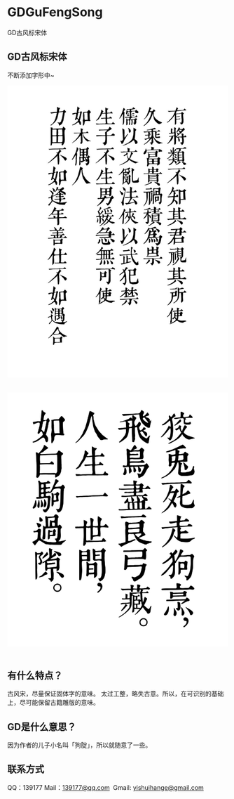 # GDGuFengSong
GD古风标宋体

## GD古风标宋体
不断添加字形中~

![字样图片](dmeo.jpg "DEMO")    

![字样图片](demo1.jpg "DEMO1") 

## 有什么特点？
古风宋，尽量保证固体字的意味。
太过工整，略失古意。所以，在可识别的基础上，尽可能保留古籍雕版的意味。

## GD是什么意思？
因为作者的儿子小名叫「狗腚」，所以就随意了一些。

## 联系方式
QQ：139177
Mail：139177@qq.com 
Gmail: yishuihange@gmail.com 

